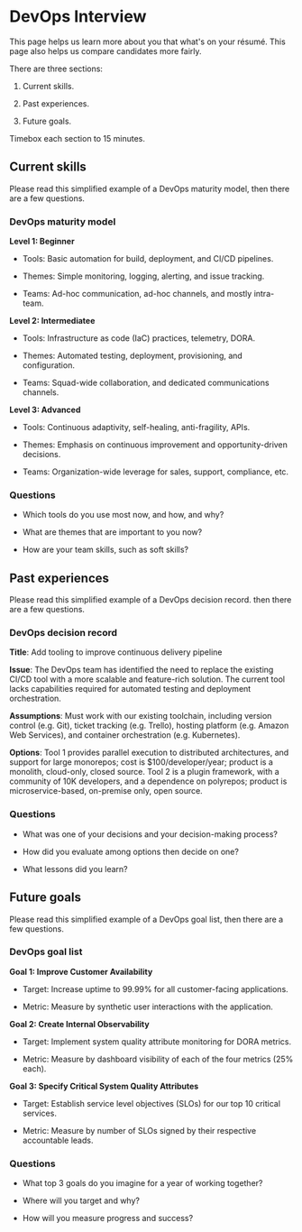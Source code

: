 # DevOps Interview

This page helps us learn more about you that what's on your résumé. This page also helps us compare candidates more fairly.

There are three sections:

1. Current skills.

2. Past experiences.

3. Future goals.

Timebox each section to 15 minutes.

## Current skills

Please read this simplified example of a DevOps maturity model, 
then there are a few questions.

### DevOps maturity model

**Level 1: Beginner**

* Tools: Basic automation for build, deployment, and CI/CD pipelines.

* Themes: Simple monitoring, logging, alerting, and issue tracking.

* Teams: Ad-hoc communication, ad-hoc channels, and mostly intra-team.

**Level 2: Intermediatee**

* Tools: Infrastructure as code (IaC) practices, telemetry, DORA.

* Themes: Automated testing, deployment, provisioning, and configuration.

* Teams: Squad-wide collaboration, and dedicated communications channels.

**Level 3: Advanced**

* Tools: Continuous adaptivity, self-healing, anti-fragility, APIs.

* Themes: Emphasis on continuous improvement and opportunity-driven decisions.

* Teams: Organization-wide leverage for sales, support, compliance, etc.

### Questions

* Which tools do you use most now, and how, and why?
  
* What are themes that are important to you now?

* How are your team skills, such as soft skills?

## Past experiences

Please read this simplified example of a DevOps decision record.
then there are a few questions.

### DevOps decision record

**Title**: Add tooling to improve continuous delivery pipeline

**Issue**: The DevOps team has identified the need to replace the existing CI/CD tool with a more scalable and feature-rich solution. The current tool lacks capabilities required for automated testing and deployment orchestration.

**Assumptions**: Must work with our existing toolchain, including version control (e.g. Git), ticket tracking (e.g. Trello), hosting platform (e.g. Amazon Web Services), and container orchestration (e.g. Kubernetes).

**Options**: Tool 1 provides parallel execution to distributed architectures, and support for large monorepos; cost is $100/developer/year; product is a monolith, cloud-only, closed source. Tool 2 is a plugin framework, with a community of 10K developers, and a dependence on polyrepos; product is microservice-based, on-premise only, open source.

### Questions

* What was one of your decisions and your decision-making process?

* How did you evaluate among options then decide on one?
  
* What lessons did you learn?

## Future goals

Please read this simplified example of a DevOps goal list,
then there are a few questions.

### DevOps goal list

**Goal 1: Improve Customer Availability**

* Target: Increase uptime to 99.99% for all customer-facing applications. 

* Metric: Measure by synthetic user interactions with the application.

**Goal 2: Create Internal Observability**

* Target: Implement system quality attribute monitoring for DORA metrics. 
  
* Metric: Measure by dashboard visibility of each of the four metrics (25% each).

**Goal 3: Specify Critical System Quality Attributes**

* Target: Establish service level objectives (SLOs) for our top 10 critical services. 
  
* Metric: Measure by number of SLOs signed by their respective accountable leads.

### Questions

* What top 3 goals do you imagine for a year of working together?
  
* Where will you target and why?
  
* How will you measure progress and success?
